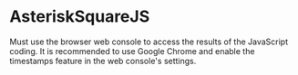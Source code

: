 # AsteriskSquareJS
Must use the browser web console to access the results of the JavaScript coding. It is recommended to use Google Chrome and enable the timestamps feature in the web console's settings.
